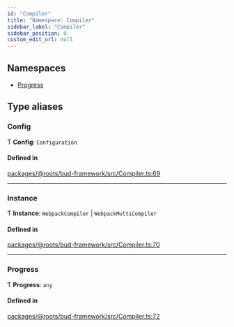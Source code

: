 ```yaml
---
id: "Compiler"
title: "Namespace: Compiler"
sidebar_label: "Compiler"
sidebar_position: 0
custom_edit_url: null
---
```


## Namespaces

- [Progress](Compiler.Progress.md)

## Type aliases

### Config

Ƭ **Config**: `Configuration`

#### Defined in

[packages/@roots/bud-framework/src/Compiler.ts:69](https://github.com/roots/bud/blob/f85a5e1be/packages/@roots/bud-framework/src/Compiler.ts#L69)

___

### Instance

Ƭ **Instance**: `WebpackCompiler` \| `WebpackMultiCompiler`

#### Defined in

[packages/@roots/bud-framework/src/Compiler.ts:70](https://github.com/roots/bud/blob/f85a5e1be/packages/@roots/bud-framework/src/Compiler.ts#L70)

___

### Progress

Ƭ **Progress**: `any`

#### Defined in

[packages/@roots/bud-framework/src/Compiler.ts:72](https://github.com/roots/bud/blob/f85a5e1be/packages/@roots/bud-framework/src/Compiler.ts#L72)
